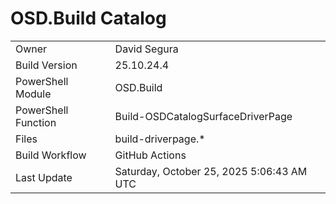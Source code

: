 ﻿# OSD.Build Catalog

| | |
|-|-|
| Owner | David Segura |
| Build Version | 25.10.24.4 |
| PowerShell Module | OSD.Build |
| PowerShell Function | Build-OSDCatalogSurfaceDriverPage |
| Files | build-driverpage.* |
| Build Workflow | GitHub Actions |
| Last Update | Saturday, October 25, 2025 5:06:43 AM UTC |
